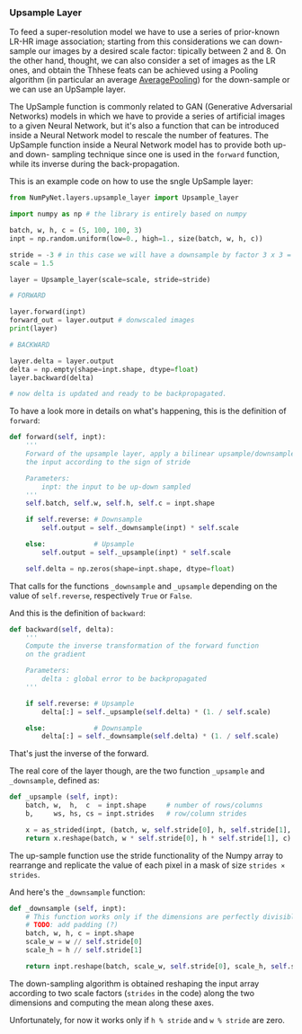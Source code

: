 ### Upsample Layer

To feed a super-resolution model we have to use a series of prior-known LR-HR image association; starting from this considerations we can down-sample our images by a desired scale factor: tipically between 2 and 8.
On the other hand, thought, we can also consider a set of images as the LR ones, and obtain the
Thhese feats can be achieved using a Pooling algorithm (in particular an average [AveragePooling](./avgpool_layer.md)) for the down-sample or we can use an UpSample layer.

The UpSample function is commonly related to GAN (Generative Adversarial Networks) models in which we have to provide a series of artificial images to a given Neural Network, but it's also a function that can be introduced inside a Neural Network model to rescale the number of features.
The UpSample function inside a Neural Network model has to provide both up- and down- sampling technique since one is used in the `forward` function, while its inverse during the back-propagation.


This is an example code on how to use the sngle UpSample layer:

```python
from NumPyNet.layers.upsample_layer import Upsample_layer

import numpy as np # the library is entirely based on numpy

batch, w, h, c = (5, 100, 100, 3)
inpt = np.random.uniform(low=0., high=1., size(batch, w, h, c))

stride = -3 # in this case we will have a downsample by factor 3 x 3 = 9
scale = 1.5

layer = Upsample_layer(scale=scale, stride=stride)

# FORWARD

layer.forward(inpt)
forward_out = layer.output # donwscaled images
print(layer)

# BACKWARD

layer.delta = layer.output
delta = np.empty(shape=inpt.shape, dtype=float)
layer.backward(delta)

# now delta is updated and ready to be backpropagated.
```

To have a look more in details on what's happening, this is the definition of `forward`:

```python
def forward(self, inpt):
	'''
	Forward of the upsample layer, apply a bilinear upsample/downsample to
	the input according to the sign of stride

	Parameters:
		inpt: the input to be up-down sampled
	'''
	self.batch, self.w, self.h, self.c = inpt.shape

	if self.reverse: # Downsample
		self.output = self._downsample(inpt) * self.scale

	else:            # Upsample
		self.output = self._upsample(inpt) * self.scale

	self.delta = np.zeros(shape=inpt.shape, dtype=float)
```
That calls for the functions `_downsample` and `_upsample` depending on the value of `self.reverse`, respectively `True` or `False`.

And this is the definition of `backward`:

```python
def backward(self, delta):
	'''
	Compute the inverse transformation of the forward function
	on the gradient

	Parameters:
		delta : global error to be backpropagated
	'''

	if self.reverse: # Upsample
		delta[:] = self._upsample(self.delta) * (1. / self.scale)

	else:            # Downsample
		delta[:] = self._downsample(self.delta) * (1. / self.scale)
```
That's just the inverse of the forward.

The real core of the layer though, are the two function `_upsample` and `_downsample`, defined as:

```python
def _upsample (self, inpt):
	batch, w,  h,  c  = inpt.shape     # number of rows/columns
	b,     ws, hs, cs = inpt.strides   # row/column strides

	x = as_strided(inpt, (batch, w, self.stride[0], h, self.stride[1], c), (b, ws, 0, hs, 0, cs)) # view a as larger 4D array
	return x.reshape(batch, w * self.stride[0], h * self.stride[1], c)                            # create new 2D array
```
The up-sample function use the stride functionality of the Numpy array to rearrange and replicate the value of each pixel in a mask of size `strides × strides`.

And here's the `_downsample` function:
```python
def _downsample (self, inpt):
	# This function works only if the dimensions are perfectly divisible by strides
	# TODO: add padding (?)
	batch, w, h, c = inpt.shape
	scale_w = w // self.stride[0]
	scale_h = h // self.stride[1]

	return inpt.reshape(batch, scale_w, self.stride[0], scale_h, self.stride[1], c).mean(axis=(2, 4))
```
The down-sampling algorithm is obtained reshaping the input array according to two scale factors (`strides` in the code) along the two dimensions and computing the mean along these axes.

Unfortunately, for now it works only if `h % stride` and `w % stride` are zero.
